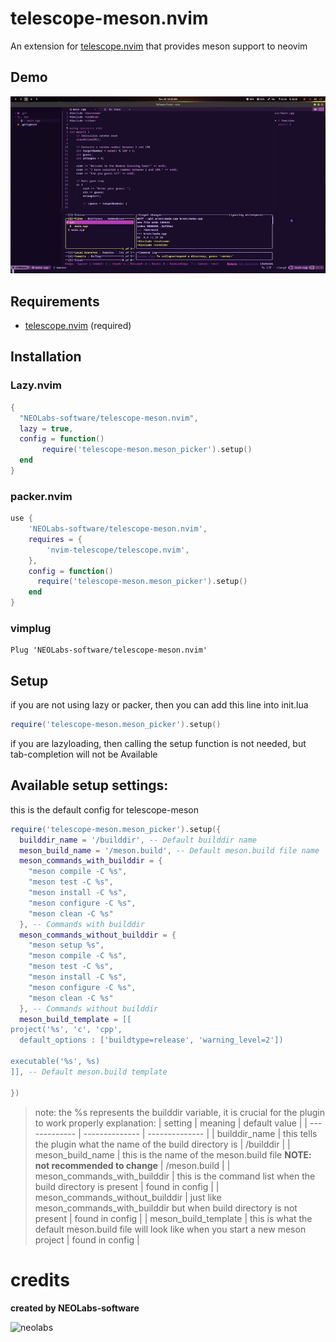 # telescope-meson.nvim

An extension for [telescope.nvim](https://github.com/nvim-telescope/telescope.nvim)
that provides meson support to neovim

## Demo

![Demo](./demo.gif)

## Requirements

- [telescope.nvim](https://github.com/nvim-telescope/telescope.nvim) (required)

## Installation

### Lazy.nvim

```lua
{
  "NEOLabs-software/telescope-meson.nvim",
  lazy = true,
  config = function()
       require('telescope-meson.meson_picker').setup() 
  end
}

```

### packer.nvim

```lua
use {
    'NEOLabs-software/telescope-meson.nvim',
    requires = {
        'nvim-telescope/telescope.nvim',
    },
    config = function()
      require('telescope-meson.meson_picker').setup()  
    end
}
```

### vimplug

```vim
Plug 'NEOLabs-software/telescope-meson.nvim'
```

## Setup

if you are not using lazy or packer, then you can add this line into init.lua

```lua
require('telescope-meson.meson_picker').setup()  
```

if you are lazyloading, then calling the setup function is not needed, but tab-completion will not be Available

## Available setup settings:

this is the default config for telescope-meson

```lua
require('telescope-meson.meson_picker').setup({
  builddir_name = '/builddir', -- Default builddir name
  meson_build_name = '/meson.build', -- Default meson.build file name
  meson_commands_with_builddir = {
    "meson compile -C %s",
    "meson test -C %s",
    "meson install -C %s",
    "meson configure -C %s",
    "meson clean -C %s"
  }, -- Commands with builddir
  meson_commands_without_builddir = {
    "meson setup %s",
    "meson compile -C %s",
    "meson test -C %s",
    "meson install -C %s",
    "meson configure -C %s",
    "meson clean -C %s"
  }, -- Commands without builddir
  meson_build_template = [[
project('%s', 'c', 'cpp',
  default_options : ['buildtype=release', 'warning_level=2'])

executable('%s', %s)
]], -- Default meson.build template

})  
```

> note: the %s represents the builddir variable, it is crucial for the plugin to work properly
explanation:
| setting | meaning | default value |
| ------------- | -------------- | -------------- |
| builddir_name | this tells the plugin what the name of the build directory is | /builddir |
| meson_build_name | this is the name of the meson.build file **NOTE: not recommended to change** | /meson.build |
| meson_commands_with_builddir | this is the command list when the build directory is present | found in config |
| meson_commands_without_builddir | just like meson_commands_with_builddir but when build directory is not present | found in config |
| meson_build_template | this is what the default meson.build file will look like when you start a new meson project | found in config |



# credits

**created by NEOLabs-software**

![neolabs](https://github.com/NEOLabs-software/example-form-html/assets/101670923/7acb51d9-c48f-470a-9473-981358fb4865)
